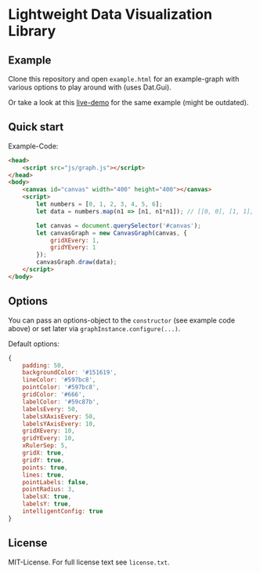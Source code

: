 # Lightweight Data Visualization Library

## Example
Clone this repository and open `example.html` for an example-graph with various options to play around with (uses Dat.Gui).

Or take a look at this [live-demo](http://fischeversenker.de/public/graphs/example.html) for the same example (might be outdated).

## Quick start
Example-Code:
```html
<head>
    <script src="js/graph.js"></script>
</head>
<body>
    <canvas id="canvas" width="400" height="400"></canvas>
    <script>
        let numbers = [0, 1, 2, 3, 4, 5, 6];
        let data = numbers.map(n1 => [n1, n1*n1]); // [[0, 0], [1, 1], [2, 4], [3, 9], ...]

        let canvas = document.querySelector('#canvas');
        let canvasGraph = new CanvasGraph(canvas, {
            gridXEvery: 1,
            gridYEvery: 1
        });
        canvasGraph.draw(data);
    </script>
</body>
```

## Options
You can pass an options-object to the `constructor` (see example code above) or set later via `graphInstance.configure(...)`.

Default options:
```javascript
{
    padding: 50,
    backgroundColor: '#151619',
    lineColor: '#597bc8',
    pointColor: '#597bc8',
    gridColor: '#666',
    labelColor: '#59c87b',
    labelsEvery: 50,
    labelsXAxisEvery: 50,
    labelsYAxisEvery: 10,
    gridXEvery: 10,
    gridYEvery: 10,
    xRulerSep: 5,
    gridX: true,
    gridY: true,
    points: true,
    lines: true,
    pointLabels: false,
    pointRadius: 3,
    labelsX: true,
    labelsY: true,
    intelligentConfig: true
}
```

## License
MIT-License. For full license text see `license.txt`.